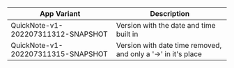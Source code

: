 
|App Variant|Description|
|--|--|
|QuickNote-v1-202207311312-SNAPSHOT | Version with the date and time built in|
|QuickNote-v1-202207311315-SNAPSHOT | Version with date time removed, and only a '->' in it's place|


